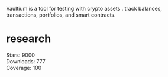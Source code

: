 Vaultium is a tool for testing with  crypto assets .  track balances, transactions, portfolios, and smart contracts.

#  research

Stars: <!--stars-->9000<!--/stars-->  
Downloads: <!--downloads-->777<!--/downloads-->  
Coverage: <!--coverage-->100<!--/coverage-->  

